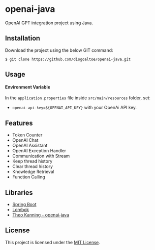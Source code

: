 # openai-java
OpenAI GPT integration project using Java.

## Installation

Download the project using the below GIT command:
```
$ git clone https://github.com/diogoaltoe/openai-java.git
```

## Usage

#### Environment Variable
In the `application.properties` file inside `src/main/resources` folder, set:
  - `openai-api-key=${OPENAI_API_KEY}` with your OpenAi API key.


## Features
- Token Counter
- OpenAI Chat
- OpenAI Assistant
- OpenAI Exception Handler
- Communication with Stream
- Keep thread history
- Clear thread history
- Knowledge Retrieval
- Function Calling


## Libraries

- [Spring Boot](https://spring.io/)
- [Lombok](https://projectlombok.org/)
- [Theo Kanning - openai-java](https://github.com/TheoKanning/openai-java)


## License

This project is licensed under the [MIT License](https://opensource.org/licenses/MIT).

